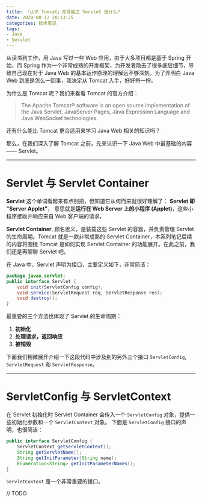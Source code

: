 ```yaml
---
title: 「认识 Tomcat」先导篇之 Servlet 是什么?
date: 2020-08-12 20:13:25
categories: 技术笔记
tags: 
- Java
- Servlet
---
```


从读书到工作，用 Java 写过一些 Web 应用，由于大多项目都是基于 Spring 开始，而 Spring 作为一个非常成熟的开发框架，为开发者隐去了很多底层细节，导致自己现在对于 Java Web 的基本运作原理的理解远不够深刻。为了弄明白 Java Web 到底是怎么一回事，我决定从 Tomcat 入手，好好捋一捋。

为什么是 Tomcat 呢？我们来看看 Tomcat 的官方介绍：
> The Apache Tomcat® software is an open source implementation of the Java Servlet, JavaServer Pages, Java Expression Language and Java WebSocket technologies.

还有什么能比 Tomcat 更合适用来学习 Java Web 相关的知识吗？

那么，在我们深入了解 Tomcat 之前，先来认识一下 Java Web 中最基础的内容 —— Servlet。
<!--more-->

---
# Servlet 与 Servlet Container
**Servlet** 这个单词看起来有点别扭，但知道它从何而来就很好理解了：
**Servlet 即 "Server Applet"**， 意思就是**运行在 Web Server 上的小程序 (Applet)**，这些小程序接收并响应来自 Web 客户端的请求。

**Servlet Container**, 顾名思义，是装载这些 Servlet 的容器，并负责管理 Servlet 的生命周期。Tomcat 就是一款非常成熟的 Servlet Container，本系列笔记后续的内容将围绕 Tomcat 是如何实现 Servlet Container 的功能展开。在此之前，我们还是再聊聊 Servlet 吧。

在 Java 中，Servlet 声明为接口，主要定义如下，非常简洁：
```java
package javax.servlet;
public interface Servlet {
    void init(ServletConfig config);
    void service(ServletRequest req, ServletResponse res);
    void destroy();
}
```
最重要的三个方法也体现了 Servlet 的生命周期：
1. **初始化**
2. **处理请求，返回响应**
3. **被销毁**

下面我们稍微展开介绍一下这段代码中涉及到的另外三个接口 `ServletConfig`, `ServletRequest` 和 `ServletResponse`。

---
# ServletConfig 与 ServletContext
在 Servlet 初始化时 Servlet Container 会传入一个 `ServletConfig` 对象，提供一些初始化参数和一个 `ServletContext` 对象。
下面是 `ServletConfig` 接口的声明，也很简洁：
```java
public interface ServletConfig {
    ServletContext getServletContext();
    String getServletName();
    String getInitParameter(String name);
    Enumeration<String> getInitParameterNames();
}
```

`ServletContext` 是一个非常重要的接口。

// TODO
<!--
---
# ServletRequest 与 ServletResponse
-->